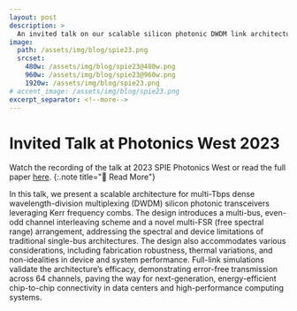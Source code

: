 ```yaml
---
layout: post
description: >
  An invited talk on our scalable silicon photonic DWDM link architecture is given at SPIE Photonics West on February 3, 2023.
image:
  path: /assets/img/blog/spie23.png
  srcset:
    480w: /assets/img/blog/spie23@480w.png
    960w: /assets/img/blog/spie23@960w.png
    1920w: /assets/img/blog/spie23.png
# accent_image: /assets/img/blog/spie23.png
excerpt_separator: <!--more-->
---
```


# Invited Talk at Photonics West 2023

Watch the recording of the talk at 2023 SPIE Photonics West or read the full paper [here](http://dx.doi.org/10.1117/12.2649506).
{:.note title="📄 Read More"}

In this talk, we present a scalable architecture for multi-Tbps dense wavelength-division multiplexing (DWDM) silicon photonic transceivers leveraging Kerr frequency combs. The design introduces a multi-bus, even-odd channel interleaving scheme and a novel multi-FSR (free spectral range) arrangement, addressing the spectral and device limitations of traditional single-bus architectures. The design also accommodates various considerations, including fabrication robustness, thermal variations, and non-idealities in device and system performance. Full-link simulations validate the architecture’s efficacy, demonstrating error-free transmission across 64 channels, paving the way for next-generation, energy-efficient chip-to-chip connectivity in data centers and high-performance computing systems.
